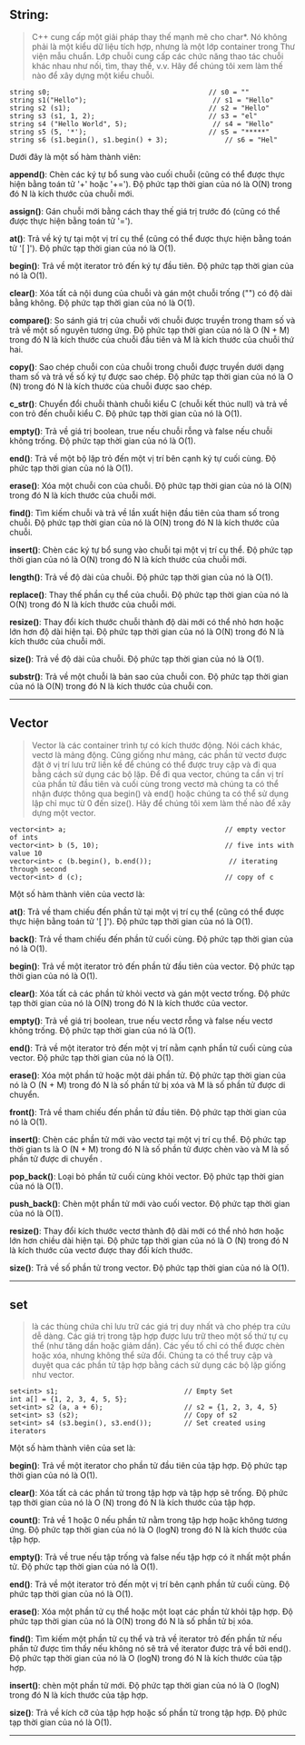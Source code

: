 ## String:
> C++ cung cấp một giải pháp thay thế mạnh mẽ cho char*. Nó không phải là một kiểu dữ liệu tích hợp, nhưng là một lớp container trong Thư viện mẫu chuẩn. Lớp chuỗi cung cấp các chức năng thao tác chuỗi khác nhau như nối, tìm, thay thế, v.v. Hãy để chúng tôi xem làm thế nào để xây dựng một kiểu chuỗi.
```
string s0;                                       // s0 = ""
string s1("Hello");                               // s1 = "Hello"
string s2 (s1);                                  // s2 = "Hello"
string s3 (s1, 1, 2);                            // s3 = "el"
string s4 ("Hello World", 5);                     // s4 = "Hello"
string s5 (5, '*');                              // s5 = "*****"
string s6 (s1.begin(), s1.begin() + 3);              // s6 = "Hel"
```
Dưới đây là một số hàm thành viên:

**append()**: Chèn các ký tự bổ sung vào cuối chuỗi (cũng có thể được thực hiện bằng toán tử '+' hoặc '+='). Độ phức tạp thời gian của nó là O(N) trong đó N là kích thước của chuỗi mới.

**assign()**: Gán chuỗi mới bằng cách thay thế giá trị trước đó (cũng có thể được thực hiện bằng toán tử '=').

**at()**: Trả về ký tự tại một vị trí cụ thể (cũng có thể được thực hiện bằng toán tử '[ ]'). Độ phức tạp thời gian của nó là O(1).

**begin()**: Trả về một iterator trỏ đến ký tự đầu tiên. Độ phức tạp thời gian của nó là O(1).

**clear()**: Xóa tất cả nội dung của chuỗi và gán một chuỗi trống ("") có độ dài bằng không. Độ phức tạp thời gian của nó là O(1).

**compare()**: So sánh giá trị của chuỗi với chuỗi được truyền trong tham số và trả về một số nguyên tương ứng. Độ phức tạp thời gian của nó là O (N + M) trong đó N là kích thước của chuỗi đầu tiên và M là kích thước của chuỗi thứ hai.

**copy()**: Sao chép chuỗi con của chuỗi trong chuỗi được truyền dưới dạng tham số và trả về số ký tự được sao chép. Độ phức tạp thời gian của nó là O (N) trong đó N là kích thước của chuỗi được sao chép.

**c_str()**: Chuyển đổi chuỗi thành chuỗi kiểu C (chuỗi kết thúc null) và trả về con trỏ đến chuỗi kiểu C. Độ phức tạp thời gian của nó là O(1).

**empty()**: Trả về giá trị boolean, true nếu chuỗi rỗng và false nếu chuỗi không trống. Độ phức tạp thời gian của nó là O(1).

**end()**: Trả về một bộ lặp trỏ đến một vị trí bên cạnh ký tự cuối cùng. Độ phức tạp thời gian của nó là O(1).

**erase()**: Xóa một chuỗi con của chuỗi. Độ phức tạp thời gian của nó là O(N) trong đó N là kích thước của chuỗi mới.

**find()**: Tìm kiếm chuỗi và trả về lần xuất hiện đầu tiên của tham số trong chuỗi. Độ phức tạp thời gian của nó là O(N) trong đó N là kích thước của chuỗi.

**insert()**: Chèn các ký tự bổ sung vào chuỗi tại một vị trí cụ thể. Độ phức tạp thời gian của nó là O(N) trong đó N là kích thước của chuỗi mới.

**length()**: Trả về độ dài của chuỗi. Độ phức tạp thời gian của nó là O(1).

**replace()**: Thay thế phần cụ thể của chuỗi. Độ phức tạp thời gian của nó là O(N) trong đó N là kích thước của chuỗi mới.

**resize()**: Thay đổi kích thước chuỗi thành độ dài mới có thể nhỏ hơn hoặc lớn hơn độ dài hiện tại. Độ phức tạp thời gian của nó là O(N) trong đó N là kích thước của chuỗi mới.

**size()**: Trả về độ dài của chuỗi. Độ phức tạp thời gian của nó là O(1).

**substr()**: Trả về một chuỗi là bản sao của chuỗi con. Độ phức tạp thời gian của nó là O(N) trong đó N là kích thước của chuỗi con.

---

## Vector
> Vector là các container trình tự có kích thước động. Nói cách khác, vectơ là mảng động. Cũng giống như mảng, các phần tử vectơ được đặt ở vị trí lưu trữ liền kề để chúng có thể được truy cập và đi qua bằng cách sử dụng các bộ lặp. Để đi qua vector, chúng ta cần vị trí của phần tử đầu tiên và cuối cùng trong vectơ mà chúng ta có thể nhận được thông qua begin() và end() hoặc chúng ta có thể sử dụng lập chỉ mục từ 0 đến size(). Hãy để chúng tôi xem làm thế nào để xây dựng một vector.

```
vector<int> a;                                       // empty vector of ints
vector<int> b (5, 10);                               // five ints with value 10
vector<int> c (b.begin(), b.end());                   // iterating through second
vector<int> d (c);                                   // copy of c
```

Một số hàm thành viên của vectơ là:

**at()**: Trả về tham chiếu đến phần tử tại một vị trí cụ thể (cũng có thể được thực hiện bằng toán tử '[ ]'). Độ phức tạp thời gian của nó là O(1).

**back()**: Trả về tham chiếu đến phần tử cuối cùng. Độ phức tạp thời gian của nó là O(1).

**begin()**: Trả về một iterator trỏ đến phần tử đầu tiên của vector. Độ phức tạp thời gian của nó là O(1).

**clear()**: Xóa tất cả các phần tử khỏi vectơ và gán một vectơ trống. Độ phức tạp thời gian của nó là O(N) trong đó N là kích thước của vector.

**empty()**: Trả về giá trị boolean, true nếu vectơ rỗng và false nếu vectơ không trống. Độ phức tạp thời gian của nó là O(1).

**end()**: Trả về một iterator trỏ đến một vị trí nằm cạnh phần tử cuối cùng của vector. Độ phức tạp thời gian của nó là O(1).

**erase()**: Xóa một phần tử hoặc một dải phần tử. Độ phức tạp thời gian của nó là O (N + M) trong đó N là số phần tử bị xóa và M là số phần tử được di chuyển.

**front()**: Trả về tham chiếu đến phần tử đầu tiên. Độ phức tạp thời gian của nó là O(1).

**insert()**: Chèn các phần tử mới vào vectơ tại một vị trí cụ thể. Độ phức tạp thời gian ts là O (N + M) trong đó N là số phần tử được chèn vào và M là số phần tử được di chuyển .

**pop_back()**: Loại bỏ phần tử cuối cùng khỏi vector. Độ phức tạp thời gian của nó là O(1).

**push_back()**: Chèn một phần tử mới vào cuối vector. Độ phức tạp thời gian của nó là O(1).

**resize()**: Thay đổi kích thước vectơ thành độ dài mới có thể nhỏ hơn hoặc lớn hơn chiều dài hiện tại. Độ phức tạp thời gian của nó là O (N) trong đó N là kích thước của vectơ được thay đổi kích thước.

**size()**: Trả về số phần tử trong vector. Độ phức tạp thời gian của nó là O(1).

---
## set
> là các thùng chứa chỉ lưu trữ các giá trị duy nhất và cho phép tra cứu dễ dàng. Các giá trị trong tập hợp được lưu trữ theo một số thứ tự cụ thể (như tăng dần hoặc giảm dần). Các yếu tố chỉ có thể được chèn hoặc xóa, nhưng không thể sửa đổi. Chúng ta có thể truy cập và duyệt qua các phần tử tập hợp bằng cách sử dụng các bộ lặp giống như vector.

```
set<int> s1;                               // Empty Set
int a[] = {1, 2, 3, 4, 5, 5};
set<int> s2 (a, a + 6);                    // s2 = {1, 2, 3, 4, 5}
set<int> s3 (s2);                          // Copy of s2
set<int> s4 (s3.begin(), s3.end());        // Set created using iterators
```

Một số hàm thành viên của set là:

**begin()**: Trả về một iterator cho phần tử đầu tiên của tập hợp. Độ phức tạp thời gian của nó là O(1).

**clear()**: Xóa tất cả các phần tử trong tập hợp và tập hợp sẽ trống. Độ phức tạp thời gian của nó là O (N) trong đó N là kích thước của tập hợp.

**count()**: Trả về 1 hoặc 0 nếu phần tử nằm trong tập hợp hoặc không tương ứng. Độ phức tạp thời gian của nó là O (logN) trong đó N là kích thước của tập hợp.

**empty()**: Trả về true nếu tập trống và false nếu tập hợp có ít nhất một phần tử. Độ phức tạp thời gian của nó là O(1).

**end()**: Trả về một iterator trỏ đến một vị trí bên cạnh phần tử cuối cùng. Độ phức tạp thời gian của nó là O(1).

**erase()**: Xóa một phần tử cụ thể hoặc một loạt các phần tử khỏi tập hợp. Độ phức tạp thời gian của nó là O(N) trong đó N là số phần tử bị xóa.

**find()**: Tìm kiếm một phần tử cụ thể và trả về iterator trỏ đến phần tử nếu phần tử được tìm thấy nếu không nó sẽ trả về iterator được trả về bởi end(). Độ phức tạp thời gian của nó là O (logN) trong đó N là kích thước của tập hợp.

**insert()**: chèn một phần tử mới. Độ phức tạp thời gian của nó là O (logN) trong đó N là kích thước của tập hợp.

**size()**: Trả về kích cỡ của tập hợp hoặc số phần tử trong tập hợp. Độ phức tạp thời gian của nó là O(1).

---












